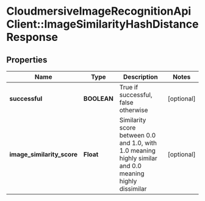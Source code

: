 # CloudmersiveImageRecognitionApiClient::ImageSimilarityHashDistanceResponse

## Properties
Name | Type | Description | Notes
------------ | ------------- | ------------- | -------------
**successful** | **BOOLEAN** | True if successful, false otherwise | [optional] 
**image_similarity_score** | **Float** | Similarity score between 0.0 and 1.0, with 1.0 meaning highly similar and 0.0 meaning highly dissimilar | [optional] 


